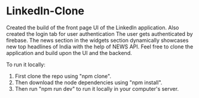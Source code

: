 # LinkedIn-Clone

Created the build of the front page UI of the LinkedIn application.
Also created the login tab for user authentication
The user gets authenticated by firebase. 
The news section in the widgets section dynamically showcases new top headlines of India with the help of NEWS API.
Feel free to clone the application and build upon the UI and the backend.

To run it locally: 
1) First clone the repo using "npm clone".
2) Then download the node dependencies using "npm install".
3) Then run "npm run dev" to run it locally in your computer's server.
